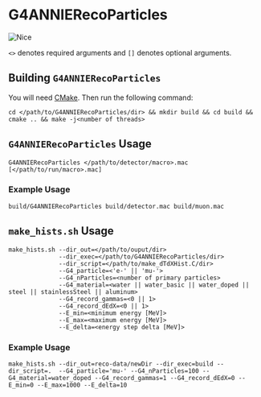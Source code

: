 # G4ANNIERecoParticles

![Nice](https://github.com/Noah-Everett/G4VtxRecoParticles/blob/main/plots/G4ANNIERecoParticles_mu_100_300MeV_EvsT.png)

`<>` denotes required arguments and `[]` denotes optional arguments.

## Building `G4ANNIERecoParticles`
You will need [CMake](https://cmake.org/). Then run the following command:
```
cd </path/to/G4ANNIERecoParticles/dir> && mkdir build && cd build && cmake .. && make -j<number of threads>
```

## `G4ANNIERecoParticles` Usage
```
G4ANNIERecoParticles </path/to/detector/macro>.mac [</path/to/run/macro>.mac]
```
### Example Usage
```
build/G4ANNIERecoParticles build/detector.mac build/muon.mac
```

## `make_hists.sh` Usage
```
make_hists.sh --dir_out=</path/to/ouput/dir>
              --dir_exec=</path/to/G4ANNIERecoParticles/dir> 
              --dir_script=</path/to/make_dTdXHist.C/dir> 
              --G4_particle=<'e-' || 'mu-'> 
              --G4_nParticles=<number of primary particles> 
              --G4_material=<water || water_basic || water_doped || steel || stainlessSteel || aluminum> 
              --G4_record_gammas=<0 || 1> 
              --G4_record_dEdX=<0 || 1> 
              --E_min=<minimum energy [MeV]> 
              --E_max=<maximum energy [MeV]> 
              --E_delta=<energy step delta [MeV]>
```
### Example Usage
```
make_hists.sh --dir_out=reco-data/newDir --dir_exec=build --dir_script=.  --G4_particle='mu-' --G4_nParticles=100 --G4_material=water_doped --G4_record_gammas=1 --G4_record_dEdX=0 --E_min=0 --E_max=1000 --E_delta=10
```